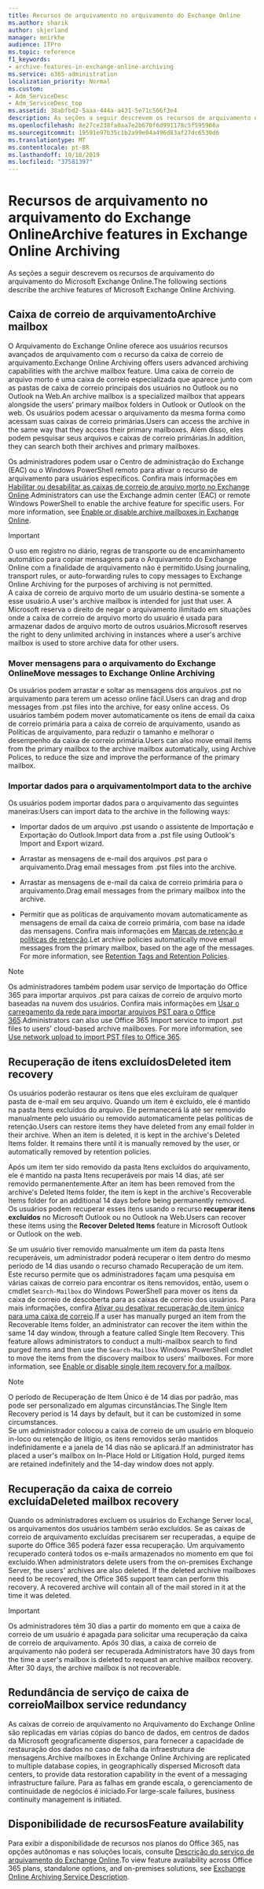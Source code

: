```yaml
---
title: Recursos de arquivamento no arquivamento do Exchange Online
ms.author: sharik
author: skjerland
manager: mnirkhe
audience: ITPro
ms.topic: reference
f1_keywords:
- archive-features-in-exchange-online-archiving
ms.service: o365-administration
localization_priority: Normal
ms.custom:
- Adm_ServiceDesc
- Adm_ServiceDesc_top
ms.assetid: 38abfbd2-5aaa-444a-a431-5e71c566f3e4
description: As seções a seguir descrevem os recursos de arquivamento do arquivamento do Microsoft Exchange Online.
ms.openlocfilehash: 8e27ce238fa0aa7e2b670f6d991178c5f595908a
ms.sourcegitcommit: 19591e97b35c1b2a99e04a496d83af27dc6530d6
ms.translationtype: MT
ms.contentlocale: pt-BR
ms.lasthandoff: 10/18/2019
ms.locfileid: "37581397"
---
```

# <a name="archive-features-in-exchange-online-archiving"></a><span data-ttu-id="10a93-103">Recursos de arquivamento no arquivamento do Exchange Online</span><span class="sxs-lookup"><span data-stu-id="10a93-103">Archive features in Exchange Online Archiving</span></span>

<span data-ttu-id="10a93-104">As seções a seguir descrevem os recursos de arquivamento do arquivamento do Microsoft Exchange Online.</span><span class="sxs-lookup"><span data-stu-id="10a93-104">The following sections describe the archive features of Microsoft Exchange Online Archiving.</span></span>
  
## <a name="archive-mailbox"></a><span data-ttu-id="10a93-105">Caixa de correio de arquivamento</span><span class="sxs-lookup"><span data-stu-id="10a93-105">Archive mailbox</span></span>

<span data-ttu-id="10a93-106">O Arquivamento do Exchange Online oferece aos usuários recursos avançados de arquivamento com o recurso da caixa de correio de arquivamento.</span><span class="sxs-lookup"><span data-stu-id="10a93-106">Exchange Online Archiving offers users advanced archiving capabilities with the archive mailbox feature.</span></span> <span data-ttu-id="10a93-107">Uma caixa de correio de arquivo morto é uma caixa de correio especializada que aparece junto com as pastas de caixa de correio principais dos usuários no Outlook ou no Outlook na Web.</span><span class="sxs-lookup"><span data-stu-id="10a93-107">An archive mailbox is a specialized mailbox that appears alongside the users' primary mailbox folders in Outlook or Outlook on the web.</span></span> <span data-ttu-id="10a93-108">Os usuários podem acessar o arquivamento da mesma forma como acessam suas caixas de correio primárias.</span><span class="sxs-lookup"><span data-stu-id="10a93-108">Users can access the archive in the same way that they access their primary mailboxes.</span></span> <span data-ttu-id="10a93-109">Além disso, eles podem pesquisar seus arquivos e caixas de correio primárias.</span><span class="sxs-lookup"><span data-stu-id="10a93-109">In addition, they can search both their archives and primary mailboxes.</span></span>
  
<span data-ttu-id="10a93-p102">Os administradores podem usar o Centro de administração do Exchange (EAC) ou o Windows PowerShell remoto para ativar o recurso de arquivamento para usuários específicos. Confira mais informações em [Habilitar ou desabilitar as caixas de correio de arquivo morto no Exchange Online](https://docs.microsoft.com/office365/securitycompliance/enable-archive-mailboxes).</span><span class="sxs-lookup"><span data-stu-id="10a93-p102">Administrators can use the Exchange admin center (EAC) or remote Windows PowerShell to enable the archive feature for specific users. For more information, see [Enable or disable archive mailboxes in Exchange Online](https://docs.microsoft.com/office365/securitycompliance/enable-archive-mailboxes).</span></span>
  
> [!IMPORTANT]
>  <span data-ttu-id="10a93-112">O uso em registro no diário, regras de transporte ou de encaminhamento automático para copiar mensagens para o Arquivamento do Exchange Online com a finalidade de arquivamento não é permitido.</span><span class="sxs-lookup"><span data-stu-id="10a93-112">Using journaling, transport rules, or auto-forwarding rules to copy messages to Exchange Online Archiving for the purposes of archiving is not permitted.</span></span> <br/>
>  <span data-ttu-id="10a93-113">A caixa de correio de arquivo morto de um usuário destina-se somente a esse usuário.</span><span class="sxs-lookup"><span data-stu-id="10a93-113">A user's archive mailbox is intended for just that user.</span></span> <span data-ttu-id="10a93-114">A Microsoft reserva o direito de negar o arquivamento ilimitado em situações onde a caixa de correio de arquivo morto do usuário é usada para armazenar dados de arquivo morto de outros usuários.</span><span class="sxs-lookup"><span data-stu-id="10a93-114">Microsoft reserves the right to deny unlimited archiving in instances where a user's archive mailbox is used to store archive data for other users.</span></span> 
  
### <a name="move-messages-to-exchange-online-archiving"></a><span data-ttu-id="10a93-115">Mover mensagens para o arquivamento do Exchange Online</span><span class="sxs-lookup"><span data-stu-id="10a93-115">Move messages to Exchange Online Archiving</span></span>

<span data-ttu-id="10a93-116">Os usuários podem arrastar e soltar as mensagens dos arquivos .pst no arquivamento para terem um acesso online fácil.</span><span class="sxs-lookup"><span data-stu-id="10a93-116">Users can drag and drop messages from .pst files into the archive, for easy online access.</span></span> <span data-ttu-id="10a93-117">Os usuários também podem mover automaticamente os itens de email da caixa de correio primária para a caixa de correio de arquivamento, usando as Políticas de arquivamento, para reduzir o tamanho e melhorar o desempenho da caixa de correio primária.</span><span class="sxs-lookup"><span data-stu-id="10a93-117">Users can also move email items from the primary mailbox to the archive mailbox automatically, using Archive Polices, to reduce the size and improve the performance of the primary mailbox.</span></span> 
  
### <a name="import-data-to-the-archive"></a><span data-ttu-id="10a93-118">Importar dados para o arquivamento</span><span class="sxs-lookup"><span data-stu-id="10a93-118">Import data to the archive</span></span>

<span data-ttu-id="10a93-119">Os usuários podem importar dados para o arquivamento das seguintes maneiras:</span><span class="sxs-lookup"><span data-stu-id="10a93-119">Users can import data to the archive in the following ways:</span></span>
  
- <span data-ttu-id="10a93-120">Importar dados de um arquivo .pst usando o assistente de Importação e Exportação do Outlook.</span><span class="sxs-lookup"><span data-stu-id="10a93-120">Import data from a .pst file using Outlook's Import and Export wizard.</span></span>
    
- <span data-ttu-id="10a93-121">Arrastar as mensagens de e-mail dos arquivos .pst para o arquivamento.</span><span class="sxs-lookup"><span data-stu-id="10a93-121">Drag email messages from .pst files into the archive.</span></span>
    
- <span data-ttu-id="10a93-122">Arrastar as mensagens de e-mail da caixa de correio primária para o arquivamento.</span><span class="sxs-lookup"><span data-stu-id="10a93-122">Drag email messages from the primary mailbox into the archive.</span></span>
    
- <span data-ttu-id="10a93-p106">Permitir que as políticas de arquivamento movam automaticamente as mensagens de email da caixa de correio primária, com base na idade das mensagens. Confira mais informações em [Marcas de retenção e políticas de retenção](https://docs.microsoft.com/Exchange/policy-and-compliance/mrm/retention-tags-and-retention-policies).</span><span class="sxs-lookup"><span data-stu-id="10a93-p106">Let archive policies automatically move email messages from the primary mailbox, based on the age of the messages. For more information, see [Retention Tags and Retention Policies](https://docs.microsoft.com/Exchange/policy-and-compliance/mrm/retention-tags-and-retention-policies).</span></span>
    
> [!NOTE]
> <span data-ttu-id="10a93-p107">Os administradores também podem usar serviço de Importação do Office 365 para importar arquivos .pst para caixas de correio de arquivo morto baseadas na nuvem dos usuários. Confira mais informações em [Usar o carregamento da rede para importar arquivos PST para o Office 365](https://docs.microsoft.com/office365/securitycompliance/use-network-upload-to-import-pst-files).</span><span class="sxs-lookup"><span data-stu-id="10a93-p107">Administrators can also use Office 365 Import service to import .pst files to users' cloud-based archive mailboxes. For more information, see [Use network upload to import PST files to Office 365](https://docs.microsoft.com/office365/securitycompliance/use-network-upload-to-import-pst-files).</span></span> 
  
## <a name="deleted-item-recovery"></a><span data-ttu-id="10a93-127">Recuperação de itens excluídos</span><span class="sxs-lookup"><span data-stu-id="10a93-127">Deleted item recovery</span></span>

<span data-ttu-id="10a93-p108">Os usuários poderão restaurar os itens que eles excluíram de qualquer pasta de e-mail em seu arquivo. Quando um item é excluído, ele é mantido na pasta Itens excluídos do arquivo. Ele permanecerá lá até ser removido manualmente pelo usuário ou removido automaticamente pelas políticas de retenção.</span><span class="sxs-lookup"><span data-stu-id="10a93-p108">Users can restore items they have deleted from any email folder in their archive. When an item is deleted, it is kept in the archive's Deleted Items folder. It remains there until it is manually removed by the user, or automatically removed by retention policies.</span></span>
  
<span data-ttu-id="10a93-131">Após um item ter sido removido da pasta Itens excluídos do arquivamento, ele é mantido na pasta Itens recuperáveis por mais 14 dias, até ser removido permanentemente.</span><span class="sxs-lookup"><span data-stu-id="10a93-131">After an item has been removed from the archive's Deleted Items folder, the item is kept in the archive's Recoverable Items folder for an additional 14 days before being permanently removed.</span></span> <span data-ttu-id="10a93-132">Os usuários podem recuperar esses itens usando o recurso **recuperar itens excluídos** no Microsoft Outlook ou no Outlook na Web.</span><span class="sxs-lookup"><span data-stu-id="10a93-132">Users can recover these items using the **Recover Deleted Items** feature in Microsoft Outlook or Outlook on the web.</span></span> 
  
<span data-ttu-id="10a93-p110">Se um usuário tiver removido manualmente um item da pasta Itens recuperáveis, um administrador poderá recuperar o item dentro do mesmo período de 14 dias usando o recurso chamado Recuperação de um item. Este recurso permite que os administradores façam uma pesquisa em várias caixas de correio para encontrar os itens removidos, então, usem o cmdlet  `Search-Mailbox` do Windows PowerShell para mover os itens da caixa de correio de descoberta para as caixas de correio dos usuários. Para mais informações, confira [Ativar ou desativar recuperação de item único para uma caixa de correio](https://docs.microsoft.com/office365/securitycompliance/use-network-upload-to-import-pst-files).</span><span class="sxs-lookup"><span data-stu-id="10a93-p110">If a user has manually purged an item from the Recoverable Items folder, an administrator can recover the item within the same 14 day window, through a feature called Single Item Recovery. This feature allows administrators to conduct a multi-mailbox search to find purged items and then use the  `Search-Mailbox` Windows PowerShell cmdlet to move the items from the discovery mailbox to users' mailboxes. For more information, see [Enable or disable single item recovery for a mailbox](https://docs.microsoft.com/office365/securitycompliance/use-network-upload-to-import-pst-files).</span></span>
  
> [!NOTE]
>  <span data-ttu-id="10a93-136">O período de Recuperação de Item Único é de 14 dias por padrão, mas pode ser personalizado em algumas circunstâncias.</span><span class="sxs-lookup"><span data-stu-id="10a93-136">The Single Item Recovery period is 14 days by default, but it can be customized in some circumstances.</span></span> <br/>
>  <span data-ttu-id="10a93-137">Se um administrador colocou a caixa de correio de um usuário em bloqueio in-loco ou retenção de litígio, os itens removidos serão mantidos indefinidamente e a janela de 14 dias não se aplicará.</span><span class="sxs-lookup"><span data-stu-id="10a93-137">If an administrator has placed a user's mailbox on In-Place Hold or Litigation Hold, purged items are retained indefinitely and the 14-day window does not apply.</span></span> 
  
## <a name="deleted-mailbox-recovery"></a><span data-ttu-id="10a93-138">Recuperação da caixa de correio excluída</span><span class="sxs-lookup"><span data-stu-id="10a93-138">Deleted mailbox recovery</span></span>

<span data-ttu-id="10a93-p112">Quando os administradores excluem os usuários do Exchange Server local, os arquivamentos dos usuários também serão excluídos. Se as caixas de correio de arquivamento excluídas precisarem ser recuperadas, a equipe de suporte do Office 365 poderá fazer essa recuperação. Um arquivamento recuperado conterá todos os e-mails armazenados no momento em que foi excluído.</span><span class="sxs-lookup"><span data-stu-id="10a93-p112">When administrators delete users from the on-premises Exchange Server, the users' archives are also deleted. If the deleted archive mailboxes need to be recovered, the Office 365 support team can perform this recovery. A recovered archive will contain all of the mail stored in it at the time it was deleted.</span></span>
  
> [!IMPORTANT]
> <span data-ttu-id="10a93-p113">Os administradores têm 30 dias a partir do momento em que a caixa de correio de um usuário é apagada para solicitar uma recuperação da caixa de correio de arquivamento. Após 30 dias, a caixa de correio de arquivamento não poderá ser recuperada.</span><span class="sxs-lookup"><span data-stu-id="10a93-p113">Administrators have 30 days from the time a user's mailbox is deleted to request an archive mailbox recovery. After 30 days, the archive mailbox is not recoverable.</span></span> 
  
## <a name="mailbox-service-redundancy"></a><span data-ttu-id="10a93-144">Redundância de serviço de caixa de correio</span><span class="sxs-lookup"><span data-stu-id="10a93-144">Mailbox service redundancy</span></span>

<span data-ttu-id="10a93-145">As caixas de correio de arquivamento no Arquivamento do Exchange Online são replicadas em várias cópias do banco de dados, em centros de dados da Microsoft geograficamente dispersos, para fornecer a capacidade de restauração dos dados no caso de falha da infraestrutura de mensagens.</span><span class="sxs-lookup"><span data-stu-id="10a93-145">Archive mailboxes in Exchange Online Archiving are replicated to multiple database copies, in geographically dispersed Microsoft data centers, to provide data restoration capability in the event of a messaging infrastructure failure.</span></span> <span data-ttu-id="10a93-146">Para as falhas em grande escala, o gerenciamento de continuidade de negócios é iniciado.</span><span class="sxs-lookup"><span data-stu-id="10a93-146">For large-scale failures, business continuity management is initiated.</span></span> 
  
## <a name="feature-availability"></a><span data-ttu-id="10a93-147">Disponibilidade de recursos</span><span class="sxs-lookup"><span data-stu-id="10a93-147">Feature availability</span></span>

<span data-ttu-id="10a93-148">Para exibir a disponibilidade de recursos nos planos do Office 365, nas opções autônomas e nas soluções locais, consulte [Descrição do serviço de arquivamento do Exchange Online](exchange-online-archiving-service-description.md).</span><span class="sxs-lookup"><span data-stu-id="10a93-148">To view feature availability across Office 365 plans, standalone options, and on-premises solutions, see [Exchange Online Archiving Service Description](exchange-online-archiving-service-description.md).</span></span>
  

